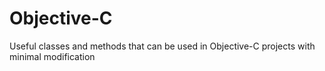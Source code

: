# Objective-C
Useful classes and methods that can be used in Objective-C projects with minimal modification
